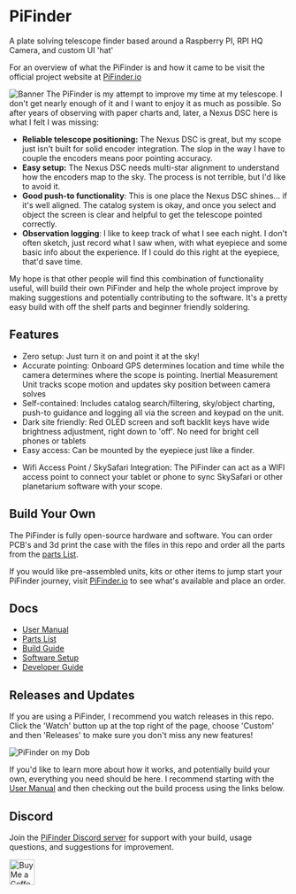 # PiFinder
A plate solving telescope finder based around a Raspberry PI, RPI HQ Camera, and custom UI 'hat'

For an overview of what the PiFinder is and how it came to be visit the official project website at [PiFinder.io](https://www.pifinder.io/build-yours) 

![Banner](./images/banner_overview.png)
The PiFinder is my attempt to improve my time at my telescope.  I don't get nearly enough of it and I want to enjoy it as much as possible.  So after years of observing with paper charts and, later, a Nexus DSC here is what I felt I was missing:
* **Reliable telescope positioning:**  The Nexus DSC is great, but my scope just isn't built for solid encoder integration.  The slop in the way I have to couple the encoders means poor pointing accuracy.
* **Easy setup:**  The Nexus DSC needs multi-star alignment to understand how the encoders map to the sky.  The process is not terrible, but I'd like to avoid it.
* **Good push-to functionality**:  This is one place the Nexus DSC shines... if it's well aligned.  The catalog system is okay, and once you select and object the screen is clear and helpful to get the telescope pointed correctly.
* **Observation logging**:  I like to keep track of what I see each night.  I don't often sketch, just record what I saw when, with what eyepiece and some basic info about the experience.  If I could do this right at the eyepiece, that'd save time.

My hope is that other people will find this combination of functionality useful, will build their own PiFinder and help the whole project improve by making suggestions and potentially contributing to the software.  It's a pretty easy build with off the shelf parts and beginner friendly soldering.  

## Features
* Zero setup: Just turn it on and point it at the sky!  
* Accurate pointing: Onboard GPS determines location and time while the camera determines where the scope is pointing.  Inertial Measurement Unit tracks scope motion and updates sky position between camera solves
* Self-contained:  Includes catalog search/filtering, sky/object charting, push-to guidance and logging all via the screen and keypad on the unit.
* Dark site friendly:  Red OLED screen and soft backlit keys have wide brightness adjustment, right down to 'off'. No need for bright cell phones or tablets
* Easy access: Can be mounted by the eyepiece just like a finder.
- Wifi Access Point / SkySafari Integration:  The PiFinder can act as a WIFI access point to connect your tablet or phone to sync SkySafari or other planetarium software with your scope.

## Build Your Own
The PiFinder is fully open-source hardware and software.  You can order PCB's and 3d print the case with the files in this repo and order all the parts from the [parts List](./docs/BOM.md).  

If you would like pre-assembled units, kits or other items to jump start your PiFinder journey, visit [PiFinder.io](https://www.pifinder.io/build-yours) to see what's available and place an order.

## Docs

* [User Manual](./docs/user_guide.md)
* [Parts List](./docs/BOM.md) 
* [Build Guide](./docs/build_guide.md)
* [Software Setup](./docs/software.md)
* [Developer Guide](./docs/dev_guide.md)

## Releases and Updates

If you are using a PiFinder, I recommend you watch releases in this repo.  Click the 'Watch' button up at the top right of the page, choose 'Custom' and then 'Releases' to make sure you don't miss any new features!

![PiFinder on my Dob](./images/PiFinder_on_scope.jpg)

If you'd like to learn more about how it works, and potentially build your own, everything you need should be here.  I recommend starting with the [User Manual](./docs/user_guide.md) and then checking out the build process using the links below.

## Discord
Join the  [PiFinder Discord server](https://discord.gg/Nk5fHcAtWD) for support with your build, usage questions, and suggestions for improvement.

<a href='https://ko-fi.com/brickbots' target='_blank'><img height='35' style='border:0px;height:46px;' src='https://az743702.vo.msecnd.net/cdn/kofi3.png?v=0' border='0' alt='Buy Me a Coffee at ko-fi.com' />
